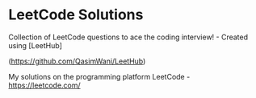 # LeetCode Solutions

Collection of LeetCode questions to ace the coding interview! - Created using [LeetHub]

(https://github.com/QasimWani/LeetHub)

My solutions on the programming platform LeetCode - https://leetcode.com/
